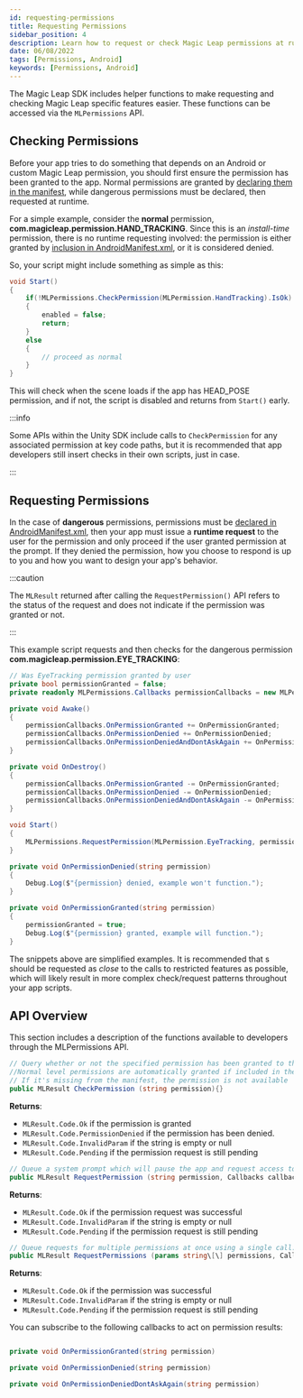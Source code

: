 ```yaml
---
id: requesting-permissions
title: Requesting Permissions
sidebar_position: 4
description: Learn how to request or check Magic Leap permissions at runtime.
date: 06/08/2022
tags: [Permissions, Android]
keywords: [Permissions, Android]
---
```



The Magic Leap SDK includes helper functions to make requesting and checking Magic Leap specific features easier. These functions can be accessed via the `MLPermissions` API.


## Checking Permissions

Before your app tries to do something that depends on an Android or custom Magic Leap permission, you should first ensure the permission has been granted to the app. Normal permissions are granted by [declaring them in the manifest](/versioned_docs/version-22-Feb-2023/guides/unity/permissions/declaring-permissions.md), while dangerous permissions must be declared, then requested at runtime.

For a simple example, consider the **normal** permission, **com.magicleap.permission.HAND_TRACKING**. Since this is an _install-time_ permission, there is no runtime requesting involved: the permission is either granted by [inclusion in AndroidManifest.xml](/versioned_docs/version-22-Feb-2023/guides/unity/permissions/declaring-permissions.md), or it is considered denied.

So, your script might include something as simple as this:

```csharp
void Start()
{
    if(!MLPermissions.CheckPermission(MLPermission.HandTracking).IsOk)
    {
        enabled = false;
        return;
    }
    else
    {
        // proceed as normal
    }
}
```

This will check when the scene loads if the app has HEAD_POSE permission, and if not, the script is disabled and returns from `Start()` early.

:::info

Some APIs within the Unity SDK include calls to `CheckPermission` for any associated permission at key code paths, but it is recommended that app developers still insert checks in their own scripts, just in case.

:::

## Requesting Permissions

In the case of **dangerous** permissions, permissions must be [declared in AndroidManifest.xml](/versioned_docs/version-22-Feb-2023/guides/unity/permissions/declaring-permissions.md), then your app must issue a **runtime request** to the user for the permission and only proceed if the user granted permission at the prompt. If they denied the permission, how you choose to respond is up to you and how you want to design your app's behavior.

:::caution

The  `MLResult` returned after calling the `RequestPermission()` API refers to the status of the request and does not indicate if the permission was granted or not.

:::

This example script requests and then checks for the dangerous permission **com.magicleap.permission.EYE_TRACKING**:

```csharp
// Was EyeTracking permission granted by user
private bool permissionGranted = false;
private readonly MLPermissions.Callbacks permissionCallbacks = new MLPermissions.Callbacks();

private void Awake()
{
    permissionCallbacks.OnPermissionGranted += OnPermissionGranted;
    permissionCallbacks.OnPermissionDenied += OnPermissionDenied;
    permissionCallbacks.OnPermissionDeniedAndDontAskAgain += OnPermissionDenied;
}

private void OnDestroy()
{
    permissionCallbacks.OnPermissionGranted -= OnPermissionGranted;
    permissionCallbacks.OnPermissionDenied -= OnPermissionDenied;
    permissionCallbacks.OnPermissionDeniedAndDontAskAgain -= OnPermissionDenied;
}

void Start()
{
    MLPermissions.RequestPermission(MLPermission.EyeTracking, permissionCallbacks);
}

private void OnPermissionDenied(string permission)
{
    Debug.Log($"{permission} denied, example won't function.");
}

private void OnPermissionGranted(string permission)
{
    permissionGranted = true;
    Debug.Log($"{permission} granted, example will function.");
}

```

The snippets above are simplified examples. It is recommended that s should be requested as _close_ to the calls to restricted features as possible, which will likely result in more complex check/request patterns throughout your app scripts.

## API Overview

This section includes a description of the functions available to developers through the MLPermissions API.

```csharp
// Query whether or not the specified permission has been granted to the app. 
//Normal level permissions are automatically granted if included in the app manifest.
// If it's missing from the manifest, the permission is not available
public MLResult CheckPermission (string permission){}
```
**Returns**: 
- `MLResult.Code.Ok` if the permission is granted
- `MLResult.Code.PermissionDenied` if the permission has been denied.
- `MLResult.Code.InvalidParam` if the string is empty or null
- `MLResult.Code.Pending` if the permission request is still pending

```csharp
// Queue a system prompt which will pause the app and request access to the specified permission.
public MLResult RequestPermission (string permission, Callbacks callbacks){}
```

**Returns**: 
- `MLResult.Code.Ok` if the permission request was successful
- `MLResult.Code.InvalidParam` if the string is empty or null
- `MLResult.Code.Pending` if the permission request is still pending

```csharp
// Queue requests for multiple permissions at once using a single call.
public MLResult RequestPermissions (params string\[\] permissions, Callbacks callbacks){}
```

**Returns**: 
- `MLResult.Code.Ok` if the permission was successful
- `MLResult.Code.InvalidParam` if the string is empty or null
- `MLResult.Code.Pending` if the permission request is still pending

You can subscribe to the following callbacks to act on permission results:

```csharp

private void OnPermissionGranted(string permission)

private void OnPermissionDenied(string permission)

private void OnPermissionDeniedDontAskAgain(string permission)

```

